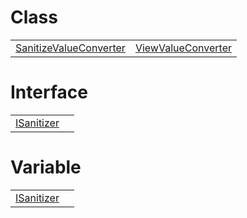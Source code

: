# Class



|                                                                                                                                           |                                                                                                                                   |
| ----------------------------------------------------------------------------------------------------------------------------------------- | --------------------------------------------------------------------------------------------------------------------------------- |
| [SanitizeValueConverter](https://hamedfathi.gitbook.io/aurelia-2-doc-api/runtime/resources/value-converters/class/sanitizevalueconverter) | [ViewValueConverter](https://hamedfathi.gitbook.io/aurelia-2-doc-api/runtime/resources/value-converters/class/viewvalueconverter) |



# Interface



|                                                                                                                       |     |
| --------------------------------------------------------------------------------------------------------------------- | --- |
| [ISanitizer](https://hamedfathi.gitbook.io/aurelia-2-doc-api/runtime/resources/value-converters/interface/isanitizer) |     |



# Variable



|                                                                                                                      |     |
| -------------------------------------------------------------------------------------------------------------------- | --- |
| [ISanitizer](https://hamedfathi.gitbook.io/aurelia-2-doc-api/runtime/resources/value-converters/variable/isanitizer) |     |


